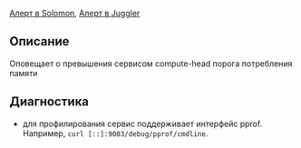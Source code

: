 [Алерт в Solomon](https://solomon.yandex-team.ru/admin/projects/yandexcloud/alerts?text=compute-head+memory), [Алерт в Juggler](https://juggler.yandex-team.ru/aggregate_checks/?query=service%3Dcompute-head-memory)

## Описание
Оповещает о превышения сервисом compute-head порога потребления памяти

## Диагностика
- для профилирования сервис поддерживает интерфейс pprof. Например, `curl [::]:9083/debug/pprof/cmdline`.
